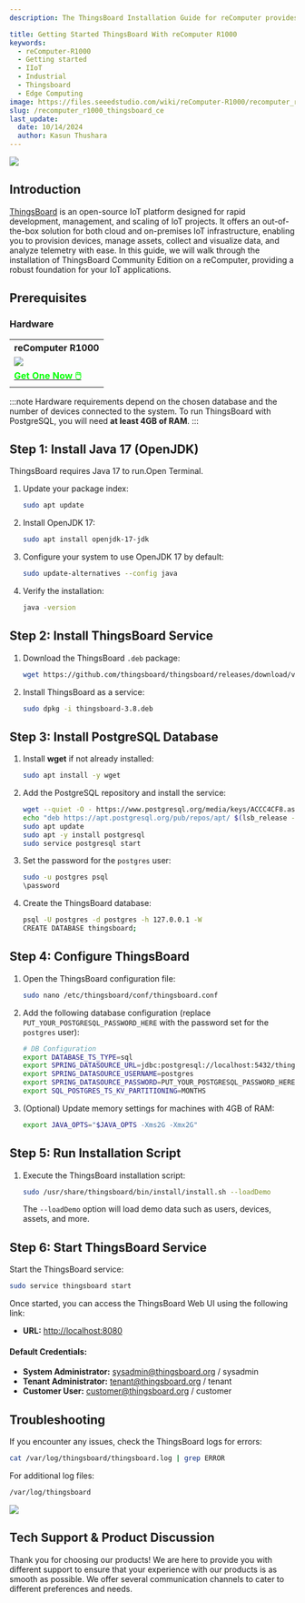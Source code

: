 ```yaml
---
description: The ThingsBoard Installation Guide for reComputer provides step-by-step instructions to set up ThingsBoard v3.8 and PostgreSQL on a reComputer device. It covers Java 17 installation, ThingsBoard service configuration, PostgreSQL setup, and troubleshooting tips for seamless IoT data management.

title: Getting Started ThingsBoard With reComputer R1000
keywords:
  - reComputer-R1000
  - Getting started
  - IIoT
  - Industrial 
  - Thingsboard
  - Edge Computing
image: https://files.seeedstudio.com/wiki/reComputer-R1000/recomputer_r_images/01.png
slug: /recomputer_r1000_thingsboard_ce
last_update:
  date: 10/14/2024
  author: Kasun Thushara
---
```


<div style={{textAlign:'center'}}><img src="https://files.seeedstudio.com/wiki/reComputer-R1000/tb/thingsboard_blue.png" style={{width:600}}/></div>

## Introduction

[ThingsBoard](https://thingsboard.io/) is an open-source IoT platform designed for rapid development, management, and scaling of IoT projects. It offers an out-of-the-box solution for both cloud and on-premises IoT infrastructure, enabling you to provision devices, manage assets, collect and visualize data, and analyze telemetry with ease. In this guide, we will walk through the installation of ThingsBoard Community Edition on a reComputer, providing a robust foundation for your IoT applications.

## Prerequisites

### Hardware 

<div class="table-center">
	<table class="table-nobg">
    <tr class="table-trnobg">
      <th class="table-trnobg">reComputer R1000</th>
		</tr>
    <tr class="table-trnobg"></tr>
		<tr class="table-trnobg">
			<td class="table-trnobg"><div style={{textAlign:'center'}}><img src="https://files.seeedstudio.com/wiki/reComputer-R1000/recomputer_r_images/01.png" style={{width:300, height:'auto'}}/></div></td>
		</tr>
    <tr class="table-trnobg"></tr>
		<tr class="table-trnobg">
			<td class="table-trnobg"><div class="get_one_now_container" style={{textAlign: 'center'}}><a class="get_one_now_item" href="https://www.seeedstudio.com/reComputer-R1025-10-p-5895.html">
              <strong><span><font color={'FFFFFF'} size={"4"}> Get One Now 🖱️</font></span></strong>
          </a></div></td>
        </tr>
    </table>
    </div>

:::note
Hardware requirements depend on the chosen database and the number of devices connected to the system. To run ThingsBoard with PostgreSQL, you will need **at least 4GB of RAM**.
:::

## Step 1: Install Java 17 (OpenJDK)

ThingsBoard requires Java 17 to run.Open Terminal.

1. Update your package index:
   ```bash
   sudo apt update
   ```
2. Install OpenJDK 17:
   ```bash
   sudo apt install openjdk-17-jdk
   ```
3. Configure your system to use OpenJDK 17 by default:
   ```bash
   sudo update-alternatives --config java
   ```
4. Verify the installation:
   ```bash
   java -version
   ```


## Step 2: Install ThingsBoard Service

1. Download the ThingsBoard `.deb` package:
   ```bash
   wget https://github.com/thingsboard/thingsboard/releases/download/v3.8/thingsboard-3.8.deb
   ```
2. Install ThingsBoard as a service:
   ```bash
   sudo dpkg -i thingsboard-3.8.deb
   ```

## Step 3: Install PostgreSQL Database

1. Install **wget** if not already installed:
   ```bash
   sudo apt install -y wget
   ```
2. Add the PostgreSQL repository and install the service:
   ```bash
   wget --quiet -O - https://www.postgresql.org/media/keys/ACCC4CF8.asc | sudo apt-key add -
   echo "deb https://apt.postgresql.org/pub/repos/apt/ $(lsb_release -cs)-pgdg main" | sudo tee /etc/apt/sources.list.d/pgdg.list
   sudo apt update
   sudo apt -y install postgresql
   sudo service postgresql start
   ```

3. Set the password for the `postgres` user:
   ```bash
   sudo -u postgres psql
   \password
   ```

4. Create the ThingsBoard database:
   ```bash
   psql -U postgres -d postgres -h 127.0.0.1 -W
   CREATE DATABASE thingsboard;
   ```

## Step 4: Configure ThingsBoard

1. Open the ThingsBoard configuration file:
   ```bash
   sudo nano /etc/thingsboard/conf/thingsboard.conf
   ```

2. Add the following database configuration (replace `PUT_YOUR_POSTGRESQL_PASSWORD_HERE` with the password set for the `postgres` user):
   ```bash
   # DB Configuration 
   export DATABASE_TS_TYPE=sql
   export SPRING_DATASOURCE_URL=jdbc:postgresql://localhost:5432/thingsboard
   export SPRING_DATASOURCE_USERNAME=postgres
   export SPRING_DATASOURCE_PASSWORD=PUT_YOUR_POSTGRESQL_PASSWORD_HERE
   export SQL_POSTGRES_TS_KV_PARTITIONING=MONTHS
   ```

3. (Optional) Update memory settings for machines with 4GB of RAM:
   ```bash
   export JAVA_OPTS="$JAVA_OPTS -Xms2G -Xmx2G"
   ```

## Step 5: Run Installation Script

1. Execute the ThingsBoard installation script:
   ```bash
   sudo /usr/share/thingsboard/bin/install/install.sh --loadDemo
   ```

   The `--loadDemo` option will load demo data such as users, devices, assets, and more.

## Step 6: Start ThingsBoard Service

Start the ThingsBoard service:
```bash
sudo service thingsboard start
```

Once started, you can access the ThingsBoard Web UI using the following link:

- **URL:** [http://localhost:8080](http://localhost:8080)

#### Default Credentials:
- **System Administrator:** sysadmin@thingsboard.org / sysadmin
- **Tenant Administrator:** tenant@thingsboard.org / tenant
- **Customer User:** customer@thingsboard.org / customer

## Troubleshooting

If you encounter any issues, check the ThingsBoard logs for errors:

```bash
cat /var/log/thingsboard/thingsboard.log | grep ERROR
```

For additional log files:
```bash
/var/log/thingsboard
```
<div style={{textAlign:'center'}}><img src="https://files.seeedstudio.com/wiki/reComputer-R1000/tb/openingwindow.PNG" style={{width:600}}/></div>

## Tech Support & Product Discussion

Thank you for choosing our products! We are here to provide you with different support to ensure that your experience with our products is as smooth as possible. We offer several communication channels to cater to different preferences and needs.

<div class="button_tech_support_container">
<a href="https://forum.seeedstudio.com/" class="button_forum"></a> 
<a href="https://www.seeedstudio.com/contacts" class="button_email"></a>
</div>

<div class="button_tech_support_container">
<a href="https://discord.gg/eWkprNDMU7" class="button_discord"></a> 
<a href="https://github.com/Seeed-Studio/wiki-documents/discussions/69" class="button_discussion"></a>
</div>